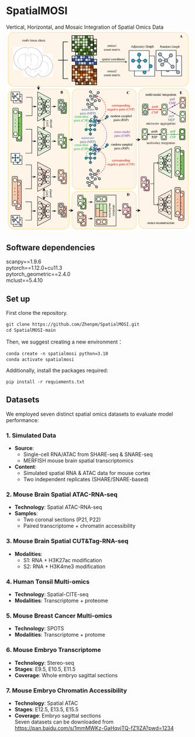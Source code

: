 # SpatialMOSI
Vertical, Horizontal, and Mosaic Integration of Spatial Omics Data
![image](https://github.com/Zhenpm/SpatialMOSI/blob/main/overviewmosi.jpg)

## Software dependencies

scanpy==1.9.6 <br />
pytorch==1.12.0+cu11.3 <br />
pytorch_geometric==2.4.0 <br />
mclust==5.4.10 <br />

## Set up

First clone the repository. 
```
git clone https://github.com/Zhenpm/SpatialMOSI.git 
cd SpatialMOSI-main
```
Then, we suggest creating a new environment： <br />
```
conda create -n spatialmosi python=3.10 
conda activate spatialmosi
```
Additionally, install the packages required: <br />
```
pip install -r requiements.txt
``` 

## Datasets

We employed seven distinct spatial omics datasets to evaluate model performance:

### 1. Simulated Data
- **Source**: 
  - Single-cell RNA/ATAC from SHARE-seq & SNARE-seq
  - MERFISH mouse brain spatial transcriptomics
- **Content**: 
  - Simulated spatial RNA & ATAC data for mouse cortex
  - Two independent replicates (SHARE/SNARE-based)

### 2. Mouse Brain Spatial ATAC-RNA-seq  
- **Technology**: Spatial ATAC-RNA-seq  
- **Samples**: 
  - Two coronal sections (P21, P22)
  - Paired transcriptome + chromatin accessibility

### 3. Mouse Brain Spatial CUT&Tag-RNA-seq
- **Modalities**:
  - S1: RNA + H3K27ac modification
  - S2: RNA + H3K4me3 modification 

### 4. Human Tonsil Multi-omics
- **Technology**: Spatial-CITE-seq
- **Modalities**: Transcriptome + proteome

### 5. Mouse Breast Cancer Multi-omics  
- **Technology**: SPOTS
- **Modalities**: Transcriptome + protome

### 6. Mouse Embryo Transcriptome
- **Technology**: Stereo-seq
- **Stages**: E9.5, E10.5, E11.5
- **Coverage**: Whole embryo sagittal sections

### 7. Mouse Embryo Chromatin Accessibility
- **Technology**: Spatial ATAC  
- **Stages**: E12.5, E13.5, E15.5
- **Coverage**: Embryo sagittal sections <br />
Seven datasets can be downloaded from https://pan.baidu.com/s/1mmMWKz-GaHqvjTQ-fZ1IZA?pwd=1234
